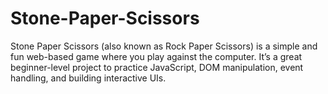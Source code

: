 # Stone-Paper-Scissors
Stone Paper Scissors (also known as Rock Paper Scissors) is a simple and fun web-based game where you play against the computer. It’s a great beginner-level project to practice JavaScript, DOM manipulation, event handling, and building interactive UIs.
